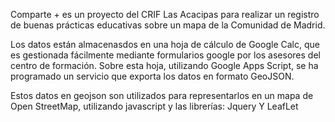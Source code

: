 Comparte + es un proyecto del CRIF Las Acacipas para realizar un registro de buenas prácticas educativas sobre un mapa de la Comunidad de Madrid. 

Los datos están almacenasdos en una hoja de cálculo de Google Calc, que es gestionada fácilmente mediante formularios google por los asesores del centro de formación. Sobre esta hoja, utilizando Google Apps Script, se ha programado un servicio que exporta los datos en formato GeoJSON. 

Estos datos en geojson son utilizados para representarlos en un mapa de Open StreetMap, utilizando javascript y las librerías: Jquery Y LeafLet

